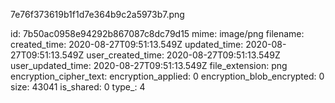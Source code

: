 7e76f373619b1f1d7e364b9c2a5973b7.png

id: 7b50ac0958e94292b867087c8dc79d15
mime: image/png
filename: 
created_time: 2020-08-27T09:51:13.549Z
updated_time: 2020-08-27T09:51:13.549Z
user_created_time: 2020-08-27T09:51:13.549Z
user_updated_time: 2020-08-27T09:51:13.549Z
file_extension: png
encryption_cipher_text: 
encryption_applied: 0
encryption_blob_encrypted: 0
size: 43041
is_shared: 0
type_: 4